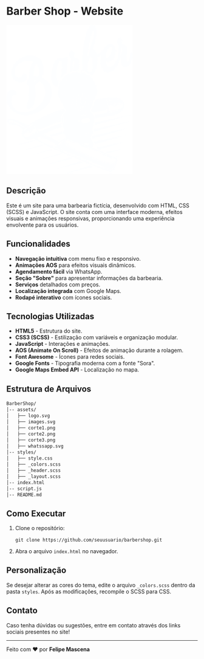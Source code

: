 # Barber Shop - Website

![Barber Shop Banner](assets/logo.svg)

## Descrição

Este é um site para uma barbearia fictícia, desenvolvido com HTML, CSS (SCSS) e JavaScript. O site conta com uma interface moderna, efeitos visuais e animações responsivas, proporcionando uma experiência envolvente para os usuários.

## Funcionalidades

- **Navegação intuitiva** com menu fixo e responsivo.
- **Animações AOS** para efeitos visuais dinâmicos.
- **Agendamento fácil** via WhatsApp.
- **Seção "Sobre"** para apresentar informações da barbearia.
- **Serviços** detalhados com preços.
- **Localização integrada** com Google Maps.
- **Rodapé interativo** com ícones sociais.

## Tecnologias Utilizadas

- **HTML5** - Estrutura do site.
- **CSS3 (SCSS)** - Estilização com variáveis e organização modular.
- **JavaScript** - Interações e animações.
- **AOS (Animate On Scroll)** - Efeitos de animação durante a rolagem.
- **Font Awesome** - Ícones para redes sociais.
- **Google Fonts** - Tipografia moderna com a fonte "Sora".
- **Google Maps Embed API** - Localização no mapa.

## Estrutura de Arquivos

```
BarberShop/
│-- assets/
│   ├── logo.svg
│   ├── images.svg
│   ├── corte1.png
│   ├── corte2.png
│   ├── corte3.png
│   ├── whatssapp.svg
│-- styles/
│   ├── style.css
│   ├── _colors.scss
│   ├── _header.scss
│   ├── _layout.scss
│-- index.html
│-- script.js
│-- README.md
```

## Como Executar

1. Clone o repositório:
   ```
   git clone https://github.com/seuusuario/barbershop.git
   ```
2. Abra o arquivo `index.html` no navegador.

## Personalização

Se desejar alterar as cores do tema, edite o arquivo `_colors.scss` dentro da pasta `styles`. Após as modificações, recompile o SCSS para CSS.

## Contato

Caso tenha dúvidas ou sugestões, entre em contato através dos links sociais presentes no site!

---

Feito com ❤️ por **Felipe Mascena**

